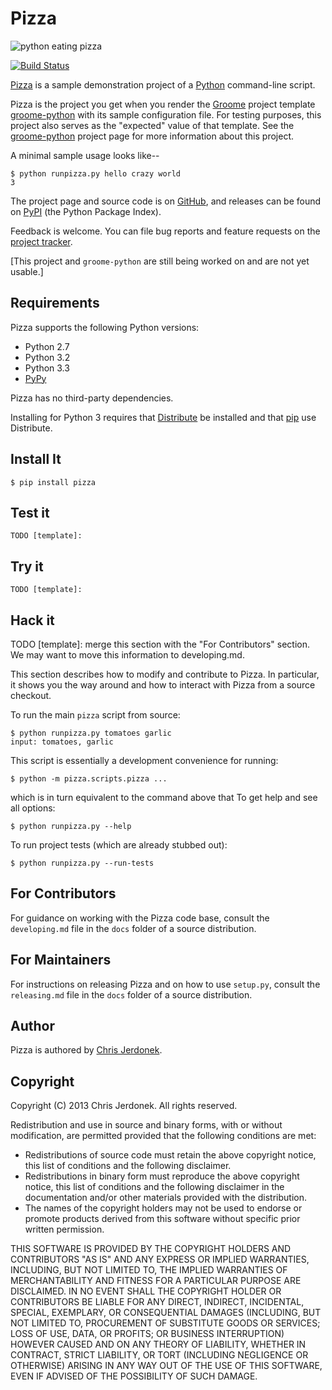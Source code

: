 Pizza
=====

<!-- All Markdown comments are in the form of HTML comments to simplify
converting Markdown to reST.  We strip comments of this form prior to
passing the file to pandoc because pandoc preserves HTML and PyPI
rejects reST long descriptions containing HTML. -->

<!-- We leave the leading brackets empty here.  Otherwise, unwanted caption
text shows up in the reST version converted by pandoc.  This image is served
from GitHub pages because that's what GitHub prefers. -->
![](http://cjerdonek.github.com/groome/images/python-pizza.jpeg "python eating pizza")

<!-- Travis CI recommends the following for build-status images in Markdown:
http://about.travis-ci.org/docs/user/status-images/ -->
[![Build Status](https://travis-ci.org/cjerdonek/groome-python-expected.png)](https://travis-ci.org/cjerdonek/groome-python-expected)

[Pizza](https://github.com/cjerdonek/groome-python-expected) is a sample
demonstration project of a [Python](http://www.python.org) command-line script.

Pizza is the project you get when you render the
[Groome](http://cjerdonek.github.com/groome) project template
[groome-python](https://github.com/cjerdonek/groome-python) with its
sample configuration file.  For testing purposes, this project also serves
as the "expected" value of that template.  See the
[groome-python](https://github.com/cjerdonek/groome-python) project page
for more information about this project.

A minimal sample usage looks like--

    $ python runpizza.py hello crazy world
    3

The project page and source code is on
[GitHub](https://github.com/cjerdonek/groome-python-expected), and releases
can be found on [PyPI](http://pypi.python.org/pypi/Pizza)
(the Python Package Index).

Feedback is welcome.  You can file bug reports and feature requests on the
[project tracker](https://github.com/cjerdonek/groome-python-expected/issues).

[This project and `groome-python` are still being worked on and are not
yet usable.]


Requirements
------------

Pizza supports the following Python versions:

* Python 2.7
* Python 3.2
* Python 3.3
* [PyPy](http://pypy.org/)

Pizza has no third-party dependencies.

Installing for Python 3 requires that
[Distribute](http://packages.python.org/distribute/) be installed and that
[pip](http://www.pip-installer.org/) use Distribute.


Install It
----------

    $ pip install pizza


Test it
-------

    TODO [template]:


Try it
------

    TODO [template]:


Hack it
-------

TODO [template]: merge this section with the "For Contributors" section.  We
may want to move this information to developing.md.

This section describes how to modify and contribute to Pizza.  In particular,
it shows you the way around and how to interact with Pizza from a source
checkout.

To run the main `pizza` script from source:

    $ python runpizza.py tomatoes garlic
    input: tomatoes, garlic

This script is essentially a development convenience for running:

    $ python -m pizza.scripts.pizza ...

which is in turn equivalent to the command above that
To get help and see all options:

    $ python runpizza.py --help

To run project tests (which are already stubbed out):

    $ python runpizza.py --run-tests


For Contributors
---------------

For guidance on working with the Pizza code base, consult the `developing.md`
file in the `docs` folder of a source distribution.


For Maintainers
---------------

For instructions on releasing Pizza and on how to use `setup.py`, consult
the `releasing.md` file in the `docs` folder of a source distribution.


Author
------

Pizza is authored by [Chris Jerdonek](https://github.com/cjerdonek).


Copyright
---------

Copyright (C) 2013 Chris Jerdonek.  All rights reserved.

Redistribution and use in source and binary forms, with or without
modification, are permitted provided that the following conditions are met:

* Redistributions of source code must retain the above copyright notice,
  this list of conditions and the following disclaimer.
* Redistributions in binary form must reproduce the above copyright notice,
  this list of conditions and the following disclaimer in the documentation
  and/or other materials provided with the distribution.
* The names of the copyright holders may not be used to endorse or promote
  products derived from this software without specific prior written
  permission.

THIS SOFTWARE IS PROVIDED BY THE COPYRIGHT HOLDERS AND CONTRIBUTORS "AS IS"
AND ANY EXPRESS OR IMPLIED WARRANTIES, INCLUDING, BUT NOT LIMITED TO, THE
IMPLIED WARRANTIES OF MERCHANTABILITY AND FITNESS FOR A PARTICULAR PURPOSE
ARE DISCLAIMED. IN NO EVENT SHALL THE COPYRIGHT HOLDER OR CONTRIBUTORS BE
LIABLE FOR ANY DIRECT, INDIRECT, INCIDENTAL, SPECIAL, EXEMPLARY, OR
CONSEQUENTIAL DAMAGES (INCLUDING, BUT NOT LIMITED TO, PROCUREMENT OF
SUBSTITUTE GOODS OR SERVICES; LOSS OF USE, DATA, OR PROFITS; OR BUSINESS
INTERRUPTION) HOWEVER CAUSED AND ON ANY THEORY OF LIABILITY, WHETHER IN
CONTRACT, STRICT LIABILITY, OR TORT (INCLUDING NEGLIGENCE OR OTHERWISE)
ARISING IN ANY WAY OUT OF THE USE OF THIS SOFTWARE, EVEN IF ADVISED OF THE
POSSIBILITY OF SUCH DAMAGE.
